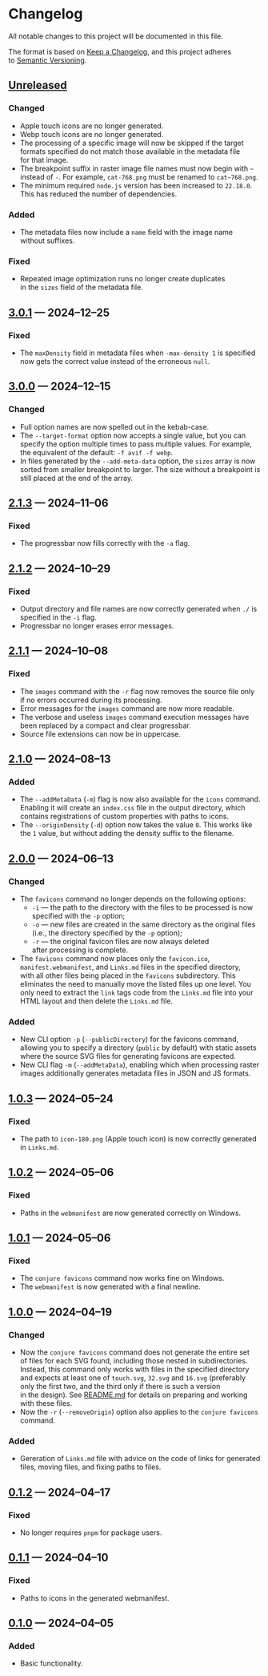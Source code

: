 <!-- markdownlint-disable MD007 MD024 -->
# Changelog

All notable changes to this project will be documented in this file.

The format is based on [Keep a Changelog](https://keepachangelog.com), and this project adheres to [Semantic Versioning](https://semver.org).

## [Unreleased]

### Changed

- Apple touch icons are no longer generated.
- Webp touch icons are no longer generated.
- The processing of a specific image will now be skipped if the target formats specified do not match those available in the metadata file for that image.
- The breakpoint suffix in raster image file names must now begin with `~` instead of `-`. For example, `cat-768.png` must be renamed to `cat~768.png`.
- The minimum required `node.js` version has been increased to `22.18.0`. This has reduced the number of dependencies.

### Added

- The metadata files now include a `name` field with the image name without suffixes.

### Fixed

- Repeated image optimization runs no longer create duplicates in the `sizes` field of the metadata file.

## [3.0.1] — 2024–12–25

### Fixed

- The `maxDensity` field in metadata files when `-max-density 1` is specified now gets the correct value instead of the erroneous `null`.

## [3.0.0] — 2024–12–15

### Changed

- Full option names are now spelled out in the kebab-case.
- The `--target-format` option now accepts a single value, but you can specify the option multiple times to pass multiple values. For example, the equivalent of the default: `-f avif -f webp`.
- In files generated by the `--add-meta-data` option, the `sizes` array is now sorted from smaller breakpoint to larger. The size without a breakpoint is still placed at the end of the array.

## [2.1.3] — 2024–11–06

### Fixed

- The progressbar now fills correctly with the `-a` flag.

## [2.1.2] — 2024–10–29

### Fixed

- Output directory and file names are now correctly generated when `./` is specified in the `-i` flag.
- Progressbar no longer erases error messages.

## [2.1.1] — 2024–10–08

### Fixed

- The `images` command with the `-r` flag now removes the source file only if no errors occurred during its processing.
- Error messages for the `images` command are now more readable.
- The verbose and useless `images` command execution messages have been replaced by a compact and clear progressbar.
- Source file extensions can now be in uppercase.

## [2.1.0] — 2024–08–13

### Added

- The `--addMetaData` (`-m`) flag is now also available for the `icons` command. Enabling it will create an `index.css` file in the output directory, which contains registrations of custom properties with paths to icons.
- The `--originDensity` (`-d`) option now takes the value `0`. This works like the `1` value, but without adding the density suffix to the filename.

## [2.0.0] — 2024–06–13

### Changed

- The `favicons` command no longer depends on the following options:
	- `-i` — the path to the directory with the files to be processed is now specified with the `-p` option;
	- `-o` — new files are created in the same directory as the original files (i.e., the directory specified by the `-p` option);
	- `-r` — the original favicon files are now always deleted after processing is complete.
- The `favicons` command now places only the `favicon.ico`, `manifest.webmanifest`, and `Links.md` files in the specified directory, with all other files being placed in the `favicons` subdirectory. This eliminates the need to manually move the listed files up one level. You only need to extract the `link` tags code from the `Links.md` file into your HTML layout and then delete the `Links.md` file.

### Added

- New CLI option `-p` (`--publicDirectory`) for the favicons command, allowing you to specify a directory (`public` by default) with static assets where the source SVG files for generating favicons are expected.
- New CLI flag `-m` (`--addMetaData`), enabling which when processing raster images additionally generates metadata files in JSON and JS formats.

## [1.0.3] — 2024–05–24

### Fixed

- The path to `icon-180.png` (Apple touch icon) is now correctly generated in `Links.md`.

## [1.0.2] — 2024–05–06

### Fixed

- Paths in the `webmanifest` are now generated correctly on Windows.

## [1.0.1] — 2024–05–06

### Fixed

- The `conjure favicons` command now works fine on Windows.
- The `webmanifest` is now generated with a final newline.

## [1.0.0] — 2024–04–19

### Changed

- Now the `conjure favicons` command does not generate the entire set of files for each SVG found, including those nested in subdirectories. Instead, this command only works with files in the specified directory and expects at least one of `touch.svg`, `32.svg` and `16.svg` (preferably only the first two, and the third only if there is such a version in the design). See [README.md](./README.md) for details on preparing and working with these files.
- Now the `-r` (`--removeOrigin`) option also applies to the `conjure favicons` command.

### Added

- Gereration of `Links.md` file with advice on the code of links for generated files, moving files, and fixing paths to files.

## [0.1.2] — 2024–04–17

### Fixed

- No longer requires `pnpm` for package users.

## [0.1.1] — 2024–04–10

### Fixed

- Paths to icons in the generated webmanifest.

## [0.1.0] — 2024–04–05

### Added

- Basic functionality.

[Unreleased]: https://github.com/firefoxic/conjure/compare/v3.0.1...HEAD
[3.0.1]: https://github.com/firefoxic/conjure/compare/v3.0.0...v3.0.1
[3.0.0]: https://github.com/firefoxic/conjure/compare/v2.1.3...v3.0.0
[2.1.3]: https://github.com/firefoxic/conjure/compare/v2.1.2...v2.1.3
[2.1.2]: https://github.com/firefoxic/conjure/compare/v2.1.1...v2.1.2
[2.1.1]: https://github.com/firefoxic/conjure/compare/v2.1.0...v2.1.1
[2.1.0]: https://github.com/firefoxic/conjure/compare/v2.0.0...v2.1.0
[2.0.0]: https://github.com/firefoxic/conjure/compare/v1.0.3...v2.0.0
[1.0.3]: https://github.com/firefoxic/conjure/compare/v1.0.2...v1.0.3
[1.0.2]: https://github.com/firefoxic/conjure/compare/v1.0.1...v1.0.2
[1.0.1]: https://github.com/firefoxic/conjure/compare/v1.0.0...v1.0.1
[1.0.0]: https://github.com/firefoxic/conjure/compare/v0.1.2...v1.0.0
[0.1.2]: https://github.com/firefoxic/conjure/compare/v0.1.1...v0.1.2
[0.1.1]: https://github.com/firefoxic/conjure/compare/v0.1.0...v0.1.1
[0.1.0]: https://github.com/firefoxic/conjure/releases/tag/v0.1.0
